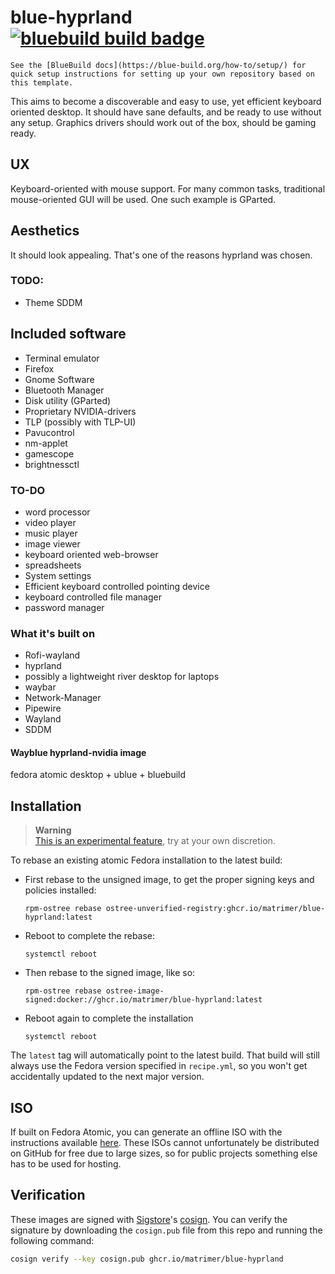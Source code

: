 # blue-hyprland &nbsp; [![bluebuild build badge](https://github.com/matrimer/blue-hyprland/actions/workflows/build.yml/badge.svg)](https://github.com/matrimer/blue-hyprland/actions/workflows/build.yml)

    See the [BlueBuild docs](https://blue-build.org/how-to/setup/) for quick setup instructions for setting up your own repository based on this template.

This aims to become a discoverable and easy to use, yet efficient keyboard oriented desktop. It should have sane defaults,
and be ready to use without any setup. Graphics drivers should work out of the box, should be gaming ready.

## UX
Keyboard-oriented with mouse support.
For many common tasks, traditional mouse-oriented GUI
will be used. One such example is GParted.

## Aesthetics
It should look appealing. That's one of the reasons hyprland was chosen.

### TODO:
- Theme SDDM

## Included software
- Terminal emulator
- Firefox
- Gnome Software
- Bluetooth Manager
- Disk utility (GParted)
- Proprietary NVIDIA-drivers
- TLP (possibly with TLP-UI)
- Pavucontrol
- nm-applet
- gamescope
- brightnessctl

### TO-DO
- word processor 
- video player
- music player
- image viewer
- keyboard oriented web-browser
- spreadsheets
- System settings
- Efficient keyboard controlled pointing device
- keyboard controlled file manager
- password manager

### What it's built on
- Rofi-wayland
- hyprland
- possibly a lightweight river desktop for laptops
- waybar
- Network-Manager
- Pipewire
- Wayland
- SDDM

#### Wayblue hyprland-nvidia image
fedora atomic desktop + ublue + bluebuild

## Installation

> **Warning**  
> [This is an experimental feature](https://www.fedoraproject.org/wiki/Changes/OstreeNativeContainerStable), try at your own discretion.

To rebase an existing atomic Fedora installation to the latest build:

- First rebase to the unsigned image, to get the proper signing keys and policies installed:
  ```
  rpm-ostree rebase ostree-unverified-registry:ghcr.io/matrimer/blue-hyprland:latest
  ```
- Reboot to complete the rebase:
  ```
  systemctl reboot
  ```
- Then rebase to the signed image, like so:
  ```
  rpm-ostree rebase ostree-image-signed:docker://ghcr.io/matrimer/blue-hyprland:latest
  ```
- Reboot again to complete the installation
  ```
  systemctl reboot
  ```

The `latest` tag will automatically point to the latest build. That build will still always use the Fedora version specified in `recipe.yml`, so you won't get accidentally updated to the next major version.

## ISO

If built on Fedora Atomic, you can generate an offline ISO with the instructions available [here](https://blue-build.org/learn/universal-blue/#fresh-install-from-an-iso). These ISOs cannot unfortunately be distributed on GitHub for free due to large sizes, so for public projects something else has to be used for hosting.

## Verification

These images are signed with [Sigstore](https://www.sigstore.dev/)'s [cosign](https://github.com/sigstore/cosign). You can verify the signature by downloading the `cosign.pub` file from this repo and running the following command:

```bash
cosign verify --key cosign.pub ghcr.io/matrimer/blue-hyprland
```
